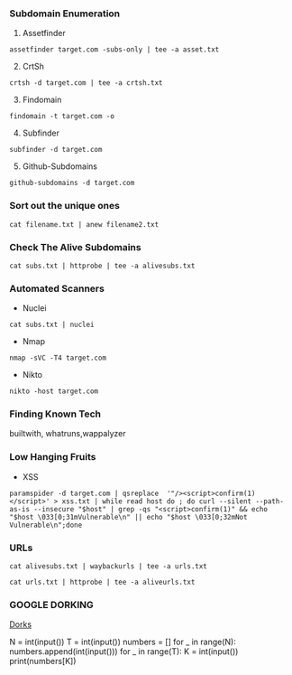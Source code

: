 ### Subdomain Enumeration

1. Assetfinder

```
assetfinder target.com -subs-only | tee -a asset.txt
```

2. CrtSh

```
crtsh -d target.com | tee -a crtsh.txt
```

3. Findomain

```
findomain -t target.com -o 
```

4. Subfinder

```
subfinder -d target.com
```

5. Github-Subdomains

```
github-subdomains -d target.com
```
### Sort out the unique ones

```
cat filename.txt | anew filename2.txt
```

### Check The Alive Subdomains

```
cat subs.txt | httprobe | tee -a alivesubs.txt
```

### Automated Scanners

-  Nuclei

```
cat subs.txt | nuclei
```

-  Nmap

```
nmap -sVC -T4 target.com
```

-  Nikto

```
nikto -host target.com
```

### Finding Known Tech

builtwith, whatruns,wappalyzer

### Low Hanging Fruits

- XSS

```
paramspider -d target.com | qsreplace  '"/><script>confirm(1)</script>' > xss.txt | while read host do ; do curl --silent --path-as-is --insecure "$host" | grep -qs "<script>confirm(1)" && echo "$host \033[0;31mVulnerable\n" || echo "$host \033[0;32mNot Vulnerable\n";done
```

### URLs

```
cat alivesubs.txt | waybackurls | tee -a urls.txt
```


```
cat urls.txt | httprobe | tee -a aliveurls.txt
```


### GOOGLE DORKING

[Dorks](https://nitinyadav00.github.io/Bug-Bounty-Search-Engine/?source=post_page-----2b69c3b168fe--------------------------------)



N = int(input())
T = int(input())
numbers = []
for _ in range(N):
    numbers.append(int(input()))
for _ in range(T):
    K = int(input())
    print(numbers[K])

